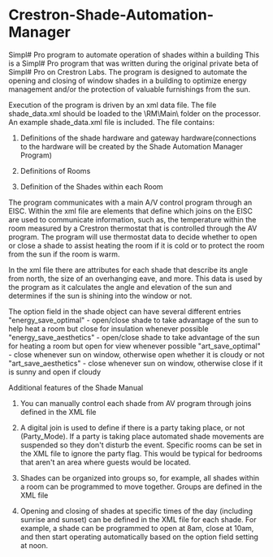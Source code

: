 # Crestron-Shade-Automation-Manager
Simpl# Pro program to automate operation of shades within a building
This is a Simpl# Pro program that was written during the original private beta of Simpl# Pro on Crestron Labs.  The program is designed to automate the opening and closing of window shades in a building to optimize energy management and/or the protection of valuable furnishings from the sun.  

Execution of the program is driven by an xml data file.  The file shade_data.xml should be loaded to the \RM\Main\  folder on the processor.  An example shade_data.xml file is included.  The file contains:

1) Definitions of the shade hardware and gateway hardware(connections to the hardware will be created by the Shade Automation Manager Program)

2) Definitions of Rooms

3) Definition of the Shades within each Room

The program communicates with a main A/V control program through an EISC.  Within the xml file are elements that define which joins on the EISC are used to communicate information, such as, the temperature within the room measured by a Crestron thermostat that is controlled through the AV program.  The program will use thermostat data to decide whether to open or close a shade to assist heating the room if it is cold or to protect the room from the sun if the room is warm.

In the xml file there are attributes for each shade that describe its angle from north, the size of an overhanging eave, and more.  This data is used by the program as it calculates the angle and elevation of the sun and determines if the sun is shining into the window or not.  

The option field in the shade object can have several different entries
"energy_save_optimal" - open/close shade to take advantage of the sun to help heat a room but close for insulation whenever possible
"energy_save_aesthetics" - open/close shade to take advantage of the sun for heating a room but open for view whenever possible
"art_save_optimal" - close whenever sun on window, otherwise open whether it is cloudy or not
"art_save_aesthetics" - close whenever sun on window, otherwise close if it is sunny and open if cloudy

Additional features of the Shade Manual

1) You can manually control each shade from AV program through joins defined in the XML file

2) A digital join is used to define if there is a party taking place, or not (Party_Mode).  If a party is taking place automated shade movements are suspended so they don't disturb the event.  Specific rooms can be set in the XML file to ignore the party flag.  This would be typical for bedrooms that aren't an area where guests would be located.

3) Shades can be organized into groups so, for example, all shades within a room can be programmed to move together.  Groups are defined in the XML file

4) Opening and closing of shades at specific times of the day (including sunrise and sunset) can be defined in the XML file for each shade.  For example, a shade can be programmed to open at 8am, close at 10am, and then start operating automatically based on the option field setting at noon.
